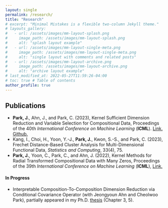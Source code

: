 ```yaml
---
layout: single
permalink: /research/
title: "Research"
# excerpt: "Minimal Mistakes is a flexible two-column Jekyll theme."
# layouts_gallery:
#   - url: /assets/images/mm-layout-splash.png
#     image_path: /assets/images/mm-layout-splash.png
#     alt: "splash layout example"
#   - url: /assets/images/mm-layout-single-meta.png
#     image_path: /assets/images/mm-layout-single-meta.png
#     alt: "single layout with comments and related posts"
#   - url: /assets/images/mm-layout-archive.png
#     image_path: /assets/images/mm-layout-archive.png
#     alt: "archive layout example"
# last_modified_at: 2022-05-27T11:59:26-04:00
# toc: true # Table of contents
author_profile: true
---
```


## Publications

- **Park, J.**, Ahn, J., and Park, C. (2023), Kernel Sufficient Dimension Reduction and Variable Selection for Compositional Data, Proceedings of the 40th *International Conference on Machine Learning* (**ICML**). [Link.](https://proceedings.mlr.press/v202/park23a.html) [Github.](https://github.com/pjywang/KVS-CoDa)
- Kang, I.,  Choi, H., Yoon, Y.-J., **Park, J.**, Kwon, S.-S., and Park, C. (2023), Frechet Distance-Based Cluster Analysis for Multi-Dimensional Functional Data, *Statistics and Computing*, 33(4), 75.
- **Park, J.**, Yoon, C., Park, C., and Ahn, J. (2022), Kernel Methods for Radial Transformed Compositional Data with Many Zeros, Proceedings of the 39th *International Conference on Machine Learning* (**ICML**), [Link.](https://proceedings.mlr.press/v162/park22d.html)

#### In Progress
- Interpretable Composition-To-Composition Dimension Reduction via Conditional Covariance Operator (with Jeongyoun Ahn and Cheolwoo Park), partially appeared in my Ph.D. [thesis](/assets/thesis.pdf) (Chapter 3, 5).